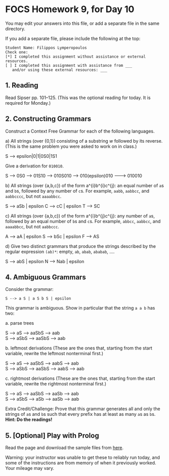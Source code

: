 # FOCS Homework 9, for Day 10

You may edit your answers into this file, or add a separate file in the same directory.

If you add a separate file, please include the following at the top:

```
Student Name: Filippos Lymperopoulos
Check one:
[*] I completed this assignment without assistance or external resources.
[ ] I completed this assignment with assistance from ___
   and/or using these external resources: ___
```

## 1. Reading

Read Sipser pp. 101–125. (This was the optional reading for today. It is required for Monday.)

## 2. Constructing Grammars

Construct a Context Free Grammar for each of the following languages.

a) All strings (over {0,1}) consisting of a substring _w_ followed by its reverse. (This is the same problem you were asked to work on in class.)

S --> epsilon|0|1|0S0|1S1

Give a derivation for `010010`.

S --> 0S0 --> 01S10 --> 010S010 --> 010(epsilon)010 ---> 010010

b) All strings (over {a,b,c}) of the form a^{i}b^{i}c^{j}: an equal number of `a`s and `b`s, followed by any number of `c`s. For example, `aabb`, `aabbcc`, and `aabbcccc`, but not `aaaabbcc`.

S --> aSb | epsilon
C --> cC | epsilon
T --> SC

c) All strings (over {a,b,c}) of the form a^{i}b^{j}c^{j}: any number of `a`s, followed by an equal number of `b`s and `c`s. For example, `abbcc`, `aabbcc`, and `aaaabbcc`, but not `aabbccc`.

A --> aA | epsilon
S --> bSc | epsilon
F --> AS

d) Give two distinct grammars that produce the strings described by the regular expression `(ab)*`: empty, `ab`, `abab`, `ababab`, ….

S --> abS | epsilon
N --> Nab | epsilon

## 4. Ambiguous Grammars

Consider the grammar:

    S --> a S | a S b S | epsilon 

This grammar is ambiguous. Show in particular that the string `a a b` has
two:

a. parse trees

S --> aS --> aaSbS --> aab  
S --> aSbS --> aaSbS --> aab  

b. leftmost derivations (These are the ones that, starting from the start variable, rewrite the leftmost nonterminal first.)

S --> aS --> aaSbS --> aabS --> aab  
S --> aSbS --> aaSbS --> aabS --> aab  

c. rightmost derivations (These are the ones that, starting from the start variable, rewrite the rightmost nonterminal first.)

S --> aS --> aaSbS --> aaSb --> aab  
S --> aSbS --> aSb --> aaSb --> aab  

Extra Credit/Challenge: Prove that this grammar generates all and only the strings of `a`s and `b`s such that every prefix has at least as many `a`s as `b`s. **Hint: Do the readings!**

## 5. [Optional] Play with Prolog

Read the page and download the sample files from [here](https://sites.google.com/site/focs16fall/prolog).

Warning: your instructor was unable to get these to reliably run today, and some of the instructions are from memory of when it previously worked. Your mileage may vary.